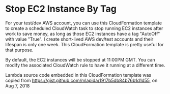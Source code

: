 # Stop EC2 Instance By Tag
For your test/dev AWS account, you can use this CloudFormation template to create a scheduled CloudWatch task to stop running EC2 instances after work to save money, as long as those EC2 instances have a tag "AutoOff" with value "True". I create short-lived AWS dev/test accounts and their lifespan is only one week. This CloudFormation template is pretty useful for that purpose.

By default, the EC2 instances will be stopped at 11:00PM GMT. You can modify the associated CloudWatch rule to have it running at a different time.

Lambda source code embedded in this CloudFormation template was copied from https://gist.github.com/mlapida/1917b5db84b76b1d1d55, on Aug 7, 2018
